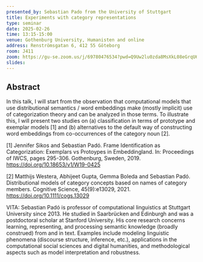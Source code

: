 ```yaml
---
presented_by: Sebastian Pado from the University of Stuttgart
title: Experiments with category representations
type: seminar
date: 2025-02-26
time: 13:15-15:00
venue: Gothenburg University, Humanisten and online
address: Renströmsgatan 6, 412 55 Göteborg
room: J411
zoom: https://gu-se.zoom.us/j/69780476534?pwd=Q9Uw2lu0zda8MsXkL08eGrqU64DMpp.1
slides:
---
```


## Abstract

In this talk, I will start from the observation that computational models that use distributional semantics / word embeddings make (mostly implicit) use of categorization theory and can be analyzed in those terms. To illustrate this, I will present two studies on (a) classification in terms of prototype and exemplar models [1] and (b) alternatives to the default way of constructing word embeddings from co-occurrences of the category noun [2].

[1] Jennifer Sikos and Sebastian Padó.
Frame Identification as Categorization: Exemplars vs Protoypes in Embeddingland. 
In: Proceedings of IWCS, pages 295-306. Gothenburg, Sweden, 2019.
https://doi.org/10.18653/v1/W19-0425

[2] Matthijs Westera, Abhijeet Gupta, Gemma Boleda and Sebastian Padó.
Distributional models of category concepts based on names of category members. 
Cognitive Science, 45(9):e13029, 2021.
https://doi.org/10.1111/cogs.13029

VITA: Sebastian Padó is professor of computational linguistics at Stuttgart University since 2013. He studied in Saarbrücken and Edinburgh and was a postdoctoral scholar at Stanford University.  His core research concerns learning, representing, and processing semantic knowledge (broadly construed) from and in text. Examples include modeling linguistic phenomena (discourse structure, inference, etc.), applications in the computational social sciences and digital humanities, and methodological aspects such as model interpretation and robustness.

